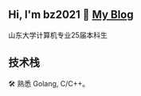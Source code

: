 ## Hi, I'm bz2021 👋 [My Blog](https://bz-2021.github.io/)

山东大学计算机专业25届本科生

## 技术栈

🛠 熟悉 Golang, C/C++。
